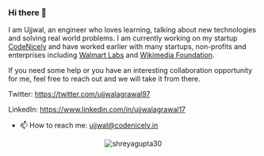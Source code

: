 ### Hi there 👋


I am Ujjwal, an engineer who loves learning, talking about new technologies and solving real world problems. I am currently working on my startup [CodeNicely](https://codenicely.in/) and have worked earlier with many startups, non-profits and enterprises including [Walmart Labs](https://www.walmartlabs.com/) and [Wikimedia Foundation](http://wikimediafoundation.org/). 

If you need some help or you have an interesting collaboration opportunity for me, feel free to reach out and we will take it from there.

Twitter: https://twitter.com/ujjwalagrawal97

LinkedIn: https://www.linkedin.com/in/ujjwalagrawal17

- 📫 How to reach me: ujjwal@codenicely.in
<!--
**ujjwalagrawal17/ujjwalagrawal17** is a ✨ _special_ ✨ repository because its `README.md` (this file) appears on your GitHub profile.

Here are some ideas to get you started:

- 🔭 I’m currently working on ...
- 🌱 I’m currently learning ...
- 👯 I’m looking to collaborate on ...
- 🤔 I’m looking for help with ...
- 💬 Ask me about ...
- 😄 Pronouns: ...
- ⚡ Fun fact: ...
-->

<p align="center"> <img src="https://github-readme-stats.vercel.app/api?username=shreyagupta30&show_icons=true&theme=tokyonight" alt="shreyagupta30" /> </p>
